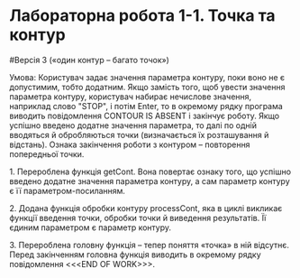 # Лабораторна робота 1-1. Точка та контур

#Версія 3 («один контур – багато точок») 

Умова:
Користувач задає значення параметра контуру, поки воно не є допустимим, тобто додатним. Якщо замість того, щоб увести значення параметра контуру, користувач набирає нечислове значення, наприклад слово "STOP", і потім Enter, то в окремому рядку програма виводить повідомлення CONTOUR IS ABSENT і закінчує роботу. Якщо успішно введено додатне значення параметра, то далі по одній вводяться й обробляються точки (визначається їх розташування й відстань). Ознака закінчення роботи з контуром – повторення попередньої точки. 

1. Перероблена функція getCont. Вона повертає ознаку того, що успішно введено додатне значення параметра контуру, а сам параметр контуру є її параметром-посиланням. 

2. Додана функція обробки контуру processCont, яка в циклі викликає функції введення точки, обробки точки й виведення результатів. Її єдиним параметром є параметр контуру. 

3. Перероблена головну функція – тепер поняття «точка» в ній відсутнє. Перед закінченням головна функція виводить в окремому рядку повідомлення <<<END OF WORK>>>.
